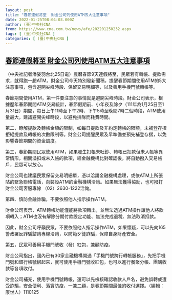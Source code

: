 ```yaml
---
layout: post
title: "春節連假將至  財金公司列使用ATM五大注意事項"
date: 2022-01-25T08:04:03.000Z
author: (臺)中央社CNA
from: https://www.cna.com.tw/news/afe/202201250232.aspx
tags: [ (臺)中央社CNA ]
categories: [ (臺)中央社CNA ]
---
```

<!--1643097843000-->
[春節連假將至  財金公司列使用ATM五大注意事項](https://www.cna.com.tw/news/afe/202201250232.aspx)
------

<div>
<div></div><div><p>（中央社記者潘姿羽台北25日電）農曆春節9天連假將至，民眾若有轉帳、提款需求，就得跑一趟ATM。財金公司今天特別發新聞稿，提醒春節期間使用ATM的5大注意事項，包含避開尖峰時段、保留交易明細等，以及善用手機門號轉帳等。</p><p>春節期間使用ATM，第一件要注意的事情就是避開尖峰時段。財金公司表示，根據歷年春節期間ATM交易統計，春節假期前、小年夜及除夕（111年為1月25日至1月31日）期間，每日上午11時至下午2時、下午5時至晚間7時二個時段，ATM使用量最大，建議避開尖峰時段，以避免排隊而耗費時間。</p><p>第二，瞭解提款及轉帳金額的限制，如每日提款及非約定轉帳的限額，未補登存摺拒絕提款及轉帳的次數限制等。財金公司提醒民眾及早準備並預先補登存摺，以免影響春節期間的資金調度。</p><p>第三，春節期間民眾使用ATM，如果發生扣帳未吐鈔、轉帳已扣款但未入帳等異常情形，相關溢扣或未入帳的款項，經金融機構比對確認後，將自動撥入交易帳戶，民眾可以放心。</p><p>財金公司也建議民眾保留交易明細單，憑以洽請金融機構處理，或依ATM上所張貼的緊急聯絡電話，向裝設ATM的金融機構洽詢。如果無法獲得協助，也可撥打財金公司客服專線 （02）2630-1222洽詢。</p><p>第四、慎防金融詐騙，不要依照他人指示操作ATM。</p><p>財金公司表示，ATM轉帳功能僅能將款項轉出，並無法透過ATM操作讓他人將款項轉入；ATM也沒有解除分期付款設定功能、無法完成退稅、無法取消扣款。</p><p>因此，財金公司呼籲民眾，不要依照他人指示操作ATM，如果懷疑，可以先向165警政署反詐騙諮詢專線洽詢，以防範歹徒詐騙，保障自身財產安全。</p><p>第五，民眾可善用手機門號收（發）紅包，兼顧防疫。</p><p>財金公司指出，國內已有30家金融機構開通「手機門號跨行轉帳服務」，先把手機門號和銀行帳號綁起來，就可使用手機門號收紅包，也可以進行餐聚分帳、團購收款等各項收付。</p><p>財金公司補充，使用手機門號轉帳，還可以先檢核確認收款人戶名，避免誤轉或遭受詐騙，安全便利、落實防疫，一兼二顧，是春節期間最佳的收付選擇。（編輯：康世人）1110125</p></div>
</div>
